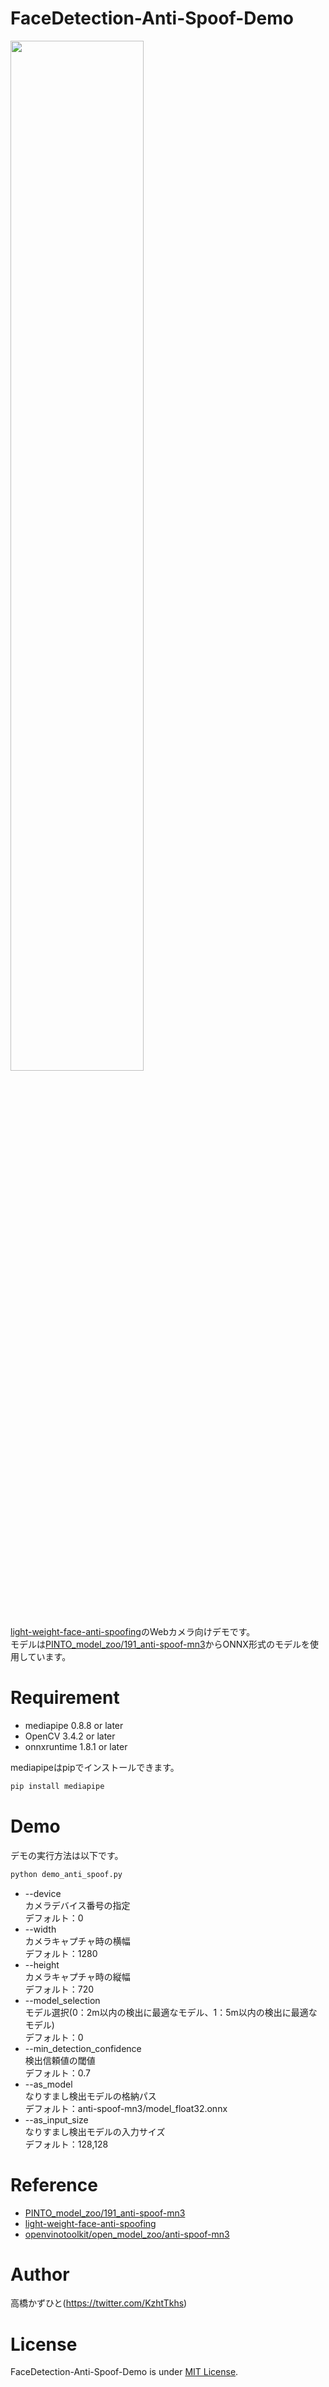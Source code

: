 # FaceDetection-Anti-Spoof-Demo
<img src="https://user-images.githubusercontent.com/37477845/144643674-f787b54a-8832-4f3d-9de7-12f929c738ab.gif" width="65%"><br>
[light-weight-face-anti-spoofing](https://github.com/kprokofi/light-weight-face-anti-spoofing)のWebカメラ向けデモです。<br>
モデルは[PINTO_model_zoo/191_anti-spoof-mn3](https://github.com/PINTO0309/PINTO_model_zoo/tree/main/191_anti-spoof-mn3)からONNX形式のモデルを使用しています。

# Requirement 
* mediapipe 0.8.8 or later
* OpenCV 3.4.2 or later
* onnxruntime 1.8.1 or later

mediapipeはpipでインストールできます。
```bash
pip install mediapipe
```

# Demo
デモの実行方法は以下です。
```bash
python demo_anti_spoof.py
```
* --device<br>
カメラデバイス番号の指定<br>
デフォルト：0
* --width<br>
カメラキャプチャ時の横幅<br>
デフォルト：1280
* --height<br>
カメラキャプチャ時の縦幅<br>
デフォルト：720
* --model_selection<br>
モデル選択(0：2m以内の検出に最適なモデル、1：5m以内の検出に最適なモデル)<br>
デフォルト：0
* --min_detection_confidence<br>
検出信頼値の閾値<br>
デフォルト：0.7
* --as_model<br>
なりすまし検出モデルの格納パス<br>
デフォルト：anti-spoof-mn3/model_float32.onnx
* --as_input_size<br>
なりすまし検出モデルの入力サイズ<br>
デフォルト：128,128

# Reference
* [PINTO_model_zoo/191_anti-spoof-mn3](https://github.com/PINTO0309/PINTO_model_zoo/tree/main/191_anti-spoof-mn3)
* [light-weight-face-anti-spoofing](https://github.com/kprokofi/light-weight-face-anti-spoofing)
* [openvinotoolkit/open_model_zoo/anti-spoof-mn3](https://github.com/openvinotoolkit/open_model_zoo/tree/master/models/public/anti-spoof-mn3)

# Author
高橋かずひと(https://twitter.com/KzhtTkhs)
 
# License 
FaceDetection-Anti-Spoof-Demo is under [MIT License](LICENSE).
